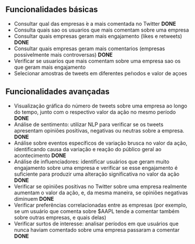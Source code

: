 ## Funcionalidades básicas
- Consultar qual das empresas ́e a mais comentada no Twitter **DONE**
- Consulta quais sao os usuarios que mais comentam sobre uma empresa
-  Consultar quais empresas geram mais engajamento (likes e retweets) **DONE**
-  Consultar quais empresas geram mais comentarios (empresas possivelmente mais controversas) **DONE**
- Verificar se usuarios que mais comentam sobre uma empresa sao os que geram mais engajamento 
- Selecionar amostras de tweets em diferentes peŕıodos e valor de açoes

## Funcionalidades avançadas
- Visualização gráfica do número de tweets sobre uma empresa ao longo do tempo, junto com o respectivo valor da ação no mesmo período **DONE**
- Análise de sentimento: utilizar NLP para verificar se os tweets apresentam opiniões positivas, negativas ou neutras sobre a empresa. **DONE**
- Análise sobre eventos específicos de variação brusca no valor da ação, identificando causa da variação e reação do público geral ao acontecimento **DONE**
- Análise de influenciadores: identificar usuários que geram muito engajamento sobre uma empresa e verificar se esse engajamento é suficiente para produzir uma alteração significativa no valor da ação **DONE**
- Verificar se opiniões positivas no Twitter sobre uma empresa realmente aumentam o valor da ação, e, da mesma maneira, se opiniões negativas diminuem  **DONE**
- Verificar preferências correlacionadas entre as empresas (por exemplo, se um usuário que comenta sobre \$AAPL tende a comentar também sobre outras empresas, e quais delas) 
- Verificar surtos de interesse: analisar períodos em que usuários que nunca haviam comentado sobre uma empresa passaram a comentar **DONE**